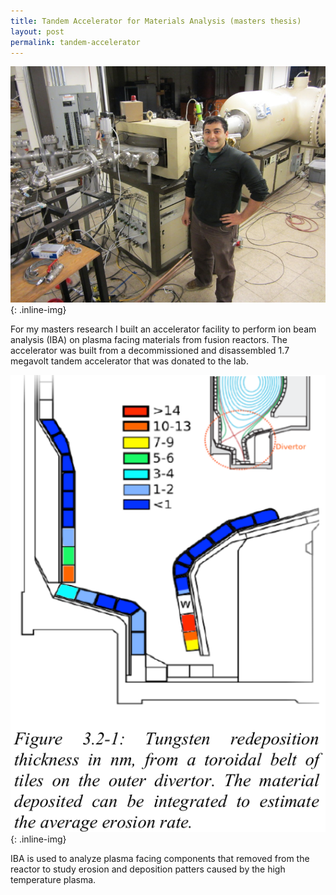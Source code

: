 ```yaml
---
title: Tandem Accelerator for Materials Analysis (masters thesis)
layout: post
permalink: tandem-accelerator
---
```


![TandemAccelerator](/images/TandemAccelerator.jpg){: .inline-img}

For my masters research I built an accelerator facility to perform ion beam analysis (IBA) on plasma facing materials from fusion reactors.  The accelerator was built from a decommissioned and disassembled 1.7 megavolt tandem accelerator that was donated to the lab.

![TungstenMigration](/images/TungstenMigration.png){: .inline-img}

IBA is used to analyze plasma facing components that removed from the reactor to study erosion and deposition patters caused by the high temperature plasma.

